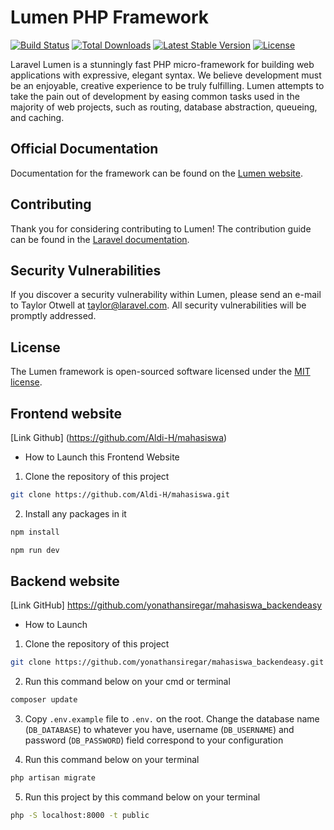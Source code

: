# Lumen PHP Framework

[![Build Status](https://travis-ci.org/laravel/lumen-framework.svg)](https://travis-ci.org/laravel/lumen-framework)
[![Total Downloads](https://img.shields.io/packagist/dt/laravel/lumen-framework)](https://packagist.org/packages/laravel/lumen-framework)
[![Latest Stable Version](https://img.shields.io/packagist/v/laravel/lumen-framework)](https://packagist.org/packages/laravel/lumen-framework)
[![License](https://img.shields.io/packagist/l/laravel/lumen)](https://packagist.org/packages/laravel/lumen-framework)

Laravel Lumen is a stunningly fast PHP micro-framework for building web applications with expressive, elegant syntax. We believe development must be an enjoyable, creative experience to be truly fulfilling. Lumen attempts to take the pain out of development by easing common tasks used in the majority of web projects, such as routing, database abstraction, queueing, and caching.

## Official Documentation

Documentation for the framework can be found on the [Lumen website](https://lumen.laravel.com/docs).

## Contributing

Thank you for considering contributing to Lumen! The contribution guide can be found in the [Laravel documentation](https://laravel.com/docs/contributions).

## Security Vulnerabilities

If you discover a security vulnerability within Lumen, please send an e-mail to Taylor Otwell at taylor@laravel.com. All security vulnerabilities will be promptly addressed.

## License

The Lumen framework is open-sourced software licensed under the [MIT license](https://opensource.org/licenses/MIT).

## Frontend website
[Link Github] (https://github.com/Aldi-H/mahasiswa)

- How to Launch this Frontend Website
1. Clone the repository of this project
```sh
git clone https://github.com/Aldi-H/mahasiswa.git
```

2. Install any packages in it
```sh
npm install
```

```sh
npm run dev
```

## Backend website
[Link GitHub] https://github.com/yonathansiregar/mahasiswa_backendeasy

- How to Launch
1. Clone the repository of this project
```sh
git clone https://github.com/yonathansiregar/mahasiswa_backendeasy.git
```

2. Run this command below on your cmd or terminal
```sh
composer update
```

3. Copy ```.env.example``` file to ```.env.``` on the root. Change the database name (```DB_DATABASE```) to whatever you have, username (```DB_USERNAME```) and password (```DB_PASSWORD```) field correspond to your configuration

4. Run this command below on your terminal
```sh
php artisan migrate
```

5. Run this project by this command below on your terminal
```sh
php -S localhost:8000 -t public
```


